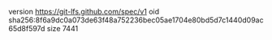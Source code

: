 version https://git-lfs.github.com/spec/v1
oid sha256:8f6a9dc0a073de63f48a752236bec05ae1704e80bd5d7c1440d09ac65d8f597d
size 7441
